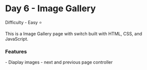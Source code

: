 <h1> Day 6 - Image Gallery</h1>

Difficulty - Easy :star:

This is a Image Gallery page with switch built with HTML, CSS, and JavaScript. 

<h3>Features</h3>
 - Diaplay images
 - next and previous page controller